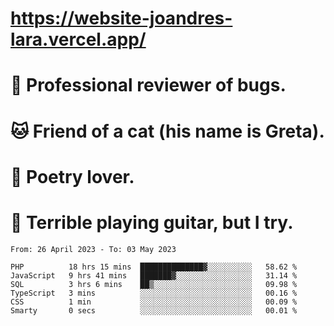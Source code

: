 # https://website-joandres-lara.vercel.app/
# 🐛 Professional reviewer of bugs.
# 🐱 Friend of a cat (his name is Greta).
# 📜 Poetry lover.
# 🎸 Terrible playing guitar, but I try.

<!--START_SECTION:waka-->

```text
From: 26 April 2023 - To: 03 May 2023

PHP          18 hrs 15 mins  ██████████████▓░░░░░░░░░░   58.62 %
JavaScript   9 hrs 41 mins   ███████▓░░░░░░░░░░░░░░░░░   31.14 %
SQL          3 hrs 6 mins    ██▒░░░░░░░░░░░░░░░░░░░░░░   09.98 %
TypeScript   3 mins          ░░░░░░░░░░░░░░░░░░░░░░░░░   00.16 %
CSS          1 min           ░░░░░░░░░░░░░░░░░░░░░░░░░   00.09 %
Smarty       0 secs          ░░░░░░░░░░░░░░░░░░░░░░░░░   00.01 %
```

<!--END_SECTION:waka-->
